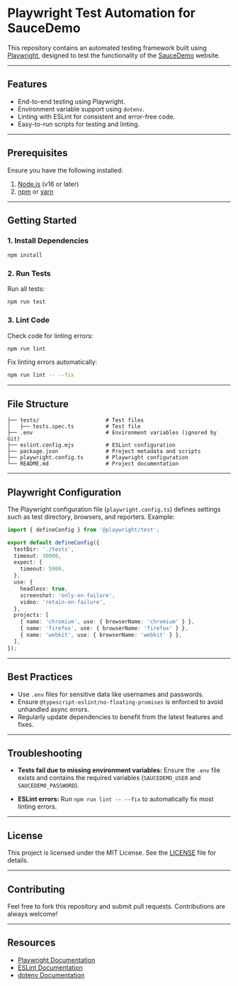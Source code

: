 # Playwright Test Automation for SauceDemo

This repository contains an automated testing framework built using [Playwright](https://playwright.dev/), designed to test the functionality of the [SauceDemo](https://www.saucedemo.com/) website.

---

## Features
- End-to-end testing using Playwright.
- Environment variable support using `dotenv`.
- Linting with ESLint for consistent and error-free code.
- Easy-to-run scripts for testing and linting.

---

## Prerequisites

Ensure you have the following installed:

1. [Node.js](https://nodejs.org/) (v16 or later)
2. [npm](https://www.npmjs.com/) or [yarn](https://yarnpkg.com/)

---

## Getting Started

### 1. Install Dependencies

```bash
npm install
```

### 2. Run Tests

Run all tests:

```bash
npm run test
```

### 3. Lint Code

Check code for linting errors:

```bash
npm run lint
```

Fix linting errors automatically:

```bash
npm run lint -- --fix
```

---

## File Structure

```
├── tests/                     # Test files
│   ├── tests.spec.ts          # Test file
├── .env                       # Environment variables (ignored by Git)
├── eslint.config.mjs          # ESLint configuration
├── package.json               # Project metadata and scripts
├── playwright.config.ts       # Playwright configuration
└── README.md                  # Project documentation
```

---
## Playwright Configuration

The Playwright configuration file (`playwright.config.ts`) defines settings such as test directory, browsers, and reporters. Example:

```typescript
import { defineConfig } from '@playwright/test';

export default defineConfig({
  testDir: './tests',
  timeout: 30000,
  expect: {
    timeout: 5000,
  },
  use: {
    headless: true,
    screenshot: 'only-on-failure',
    video: 'retain-on-failure',
  },
  projects: [
    { name: 'chromium', use: { browserName: 'chromium' } },
    { name: 'firefox', use: { browserName: 'firefox' } },
    { name: 'webkit', use: { browserName: 'webkit' } },
  ],
});
```

---

## Best Practices

- Use `.env` files for sensitive data like usernames and passwords.
- Ensure `@typescript-eslint/no-floating-promises` is enforced to avoid unhandled async errors.
- Regularly update dependencies to benefit from the latest features and fixes.

---

## Troubleshooting

- **Tests fail due to missing environment variables:**
  Ensure the `.env` file exists and contains the required variables (`SAUCEDEMO_USER` and `SAUCEDEMO_PASSWORD`).

- **ESLint errors:**
  Run `npm run lint -- --fix` to automatically fix most linting errors.

---

## License

This project is licensed under the MIT License. See the [LICENSE](./LICENSE) file for details.

---

## Contributing

Feel free to fork this repository and submit pull requests. Contributions are always welcome!

---

## Resources

- [Playwright Documentation](https://playwright.dev/)
- [ESLint Documentation](https://eslint.org/)
- [dotenv Documentation](https://www.npmjs.com/package/dotenv)
